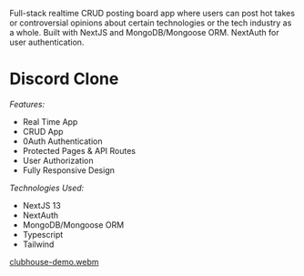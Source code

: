 Full-stack realtime CRUD posting board app where users can post hot takes or controversial opinions about certain technologies or the tech industry as a whole. Built with NextJS and MongoDB/Mongoose ORM. NextAuth for user authentication.
# Discord Clone

_Features:_

- Real Time App
- CRUD App
- 0Auth Authentication
- Protected Pages & API Routes
- User Authorization
- Fully Responsive Design

_Technologies Used:_

- NextJS 13
- NextAuth
- MongoDB/Mongoose ORM
- Typescript
- Tailwind

[clubhouse-demo.webm](https://user-images.githubusercontent.com/107362680/221035830-751b7fc4-bc80-4b07-be17-36b3ef38f79c.webm)

